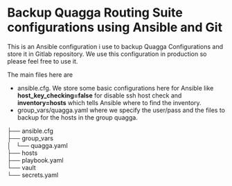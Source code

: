 # Backup Quagga Routing Suite configurations using Ansible and Git 

This is an Ansible configuration i use to backup Quagga Configurations and store it in Gitlab repository. We use this configuration in production so please feel free to use it.

The main files here are 
- ansible.cfg. We store some basic configurations here for Ansible like **host_key_checking=false** for disable ssh host check and **inventory=hosts** which tells Ansible where to find the inventory.
- group_vars/quagga.yaml where we specify the user/pass and the files to backup for the hosts in the group quagga.

├── ansible.cfg  
├── group_vars  
│   └── quagga.yaml  
├── hosts  
├── playbook.yaml  
└── vault  
    └── secrets.yaml  
